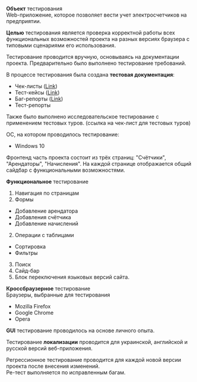 <b>Объект</b> тестирования<br>
Web-приложение, которое позволяет вести учет электросчетчиков на предприятии.

<b>Целью</b> тестирования является проверка корректной работы всех функциональных возможностей проекта на разных версиях браузера с типовыми сценариями его использования.

Тестирование проводится вручную, основываясь на документации проекта. 
Предварительно было выполнено тестирование требований.

В процессе тестирования была создана <b>тестовая документация</b>:
- Чек-листы (<a href="https://github.com/NikUrs/Mykola_Ursalov/tree/main/Diploma%20project%20_Counters_/%D0%A7%D0%B5%D0%BA-%D0%BB%D0%B8%D1%81%D1%82%D1%8B">Link</a>)<br>
- Тест-кейсы (<a href="https://github.com/NikUrs/Mykola_Ursalov/tree/main/Diploma%20project%20_Counters_/%D0%A2%D0%B5%D1%81%D1%82-%D0%BA%D0%B5%D0%B9%D1%81%D1%8B">Link</a>)<br>
- Баг-репорты (<a href="https://github.com/NikUrs/Mykola_Ursalov/tree/main/Diploma%20project%20_Counters_/%D0%91%D0%B0%D0%B3-%D1%80%D0%B5%D0%BF%D0%BE%D1%80%D1%82%D1%8B%20%2B%20%D0%B8%D0%BC%D0%BF%D1%80%D1%83%D0%B2%D0%BC%D0%B5%D0%BD%D1%82%D1%8B">Link</a>)<br>
- Тест-репорты 

Также было выполнено исследовательское тестирование с применением тестовых туров.
(ссылка на чек-лист для тестовых туров)

ОС, на котором проводилось тестирование:
- Windows 10

Фронтенд часть проекта состоит из трёх страниц: "Счётчики", "Арендаторы", "Начисления". На каждой странице отображается общий сайдбар с функциональными возможностями. 	

<b>Функциональное</b> тестирование
1. Навигация по страницам
1. Формы
- Добавление арендатора
- Добавления счётчика
- Добавление начислений
2. Операции с таблицами
- Сортировка
- Фильтры
3. Поиск
4. Сайд-бар 
5. Блок переключения языковых версий сайта. 

<b>Кроссбраузерное</b> тестирование<br>
Браузеры, выбранные для тестирования
- Mozilla Firefox
- Google Chrome
- Opera

<b>GUI</b> тестирование проводилось на основе личного опыта.

Тестирование <b>локализации</b> проводится для украинской, английской и русской версий веб-приложения. 




Регрессионное тестирование проводится для каждой новой версии проекта после внесения изменений. <br>
Ре-тест выполняется по исправленным багам. 



